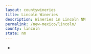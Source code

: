 ```yaml
---
layout: countywineries
title: Lincoln Wineries
description: Wineries in Lincoln NM
permalink: /new-mexico/lincoln/
county: lincoln
state: nm
---
```

-
